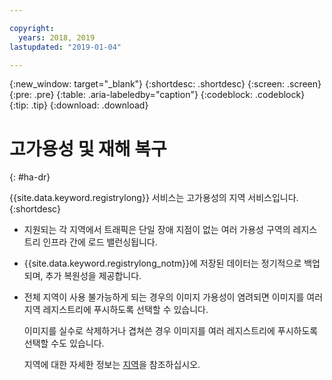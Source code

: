 ```yaml
---

copyright:
  years: 2018, 2019
lastupdated: "2019-01-04"

---
```


{:new_window: target="_blank"}
{:shortdesc: .shortdesc}
{:screen: .screen}
{:pre: .pre}
{:table: .aria-labeledby="caption"}
{:codeblock: .codeblock}
{:tip: .tip}
{:download: .download}

# 고가용성 및 재해 복구
{: #ha-dr}

{{site.data.keyword.registrylong}} 서비스는 고가용성의 지역 서비스입니다.
{:shortdesc}

* 지원되는 각 지역에서 트래픽은 단일 장애 지점이 없는 여러 가용성 구역의 레지스트리 인프라 간에 로드 밸런싱됩니다.

* {{site.data.keyword.registrylong_notm}}에 저장된 데이터는 정기적으로 백업되며, 추가 복원성을 제공합니다.

* 전체 지역이 사용 불가능하게 되는 경우의 이미지 가용성이 염려되면 이미지를 여러 지역 레지스트리에 푸시하도록 선택할 수 있습니다.
  
  이미지를 실수로 삭제하거나 겹쳐쓴 경우 이미지를 여러 레지스트리에 푸시하도록 선택할 수도 있습니다.

  지역에 대한 자세한 정보는 [지역](/docs/services/Registry/registry_overview.html#registry_regions)을 참조하십시오.
